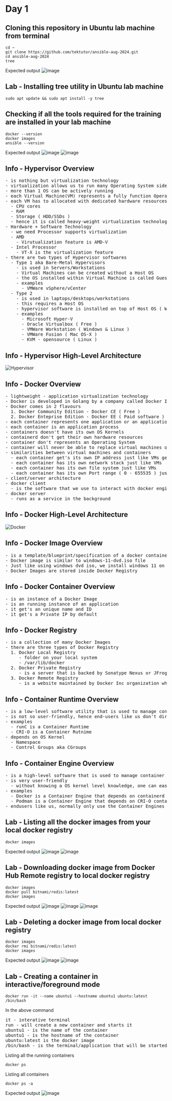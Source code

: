 # Day 1

## Cloning this repository in Ubuntu lab machine from terminal
```
cd ~
git clone https://github.com/tektutor/ansible-aug-2024.git
cd ansible-aug-2024
tree
```

Expected output
![image](https://github.com/user-attachments/assets/3814fc04-2223-489f-b44c-0f3efee256ea)

## Lab - Installing tree utility in Ubuntu lab machine
```
sudo apt update && sudo apt install -y tree
```

## Checking if all the tools required for the training are installed in your lab machine
```
docker --version
docker images
ansible --version
```

Expected output
![image](https://github.com/user-attachments/assets/523f6a49-aa7e-480d-94ad-dc0a1fa0e783)
![image](https://github.com/user-attachments/assets/931f6701-2ece-4e77-b371-8b5946f15709)

## Info - Hypervisor Overview
<pre>
- is nothing but virtualization technology
- virtualization allows us to run many Operating System side by side, parallely on the same desktop/laptop/workstation/server
- more than 1 OS can be actively running
- each Virtual Machine(VM) represents a fully function Operating System
- each VM has to allocated with dedicated hardware resources
  - CPU cores
  - RAM
  - Storage ( HDD/SSDs )
  - hence it is called heavy-weight virtualization technology
- Hardware + Software Technology
  - we need Processor supports virtualization
  - AMD
    - Virutualization feature is AMD-V
  - Intel Processor
    - VT-X is the virtualization feature
- there are two types of Hypervisor softwares
  - Type 1 aka Bare-Metal Hypervisors
    - is used in Servers/Workstations
    - Virtual Machines can be created without a Host OS
    - the OS installed within Virtual Machine is called Guest OS
    - examples
      - VMWare vSphere/vCenter
  - Type 2
    - is used in laptops/desktops/workstations
    - this requires a Host OS 
    - hypervisor software is installed on top of Host OS ( Windows, Linux, Mac OS-X )
    - examples
      - Microsoft Hyper-V
      - Oracle Virtualbox ( Free )
      - VMWare Workstation ( Windows & Linux )
      - VMWare Fusion ( Mac OS-X )
      - KVM - opensource ( Linux )
</pre>

## Info - Hypervisor High-Level Architecture
![Hypervisor](HypervisorHighLevelArchitecture.png)

## Info - Docker Overview
<pre>
- lightweight - application virtualization technology  
- Docker is developed in Golang by a company called Docker Inc
- Docker comes in 2 flavours
  1. Docker Community Edition - Docker CE ( Free )
  2. Docker Enteprise Edition - Docker EE ( Paid software )
- each container represents one application or an application component
- each container is an application process
- containers doesn't have its own OS Kernels
- containerd don't get their own hardware resources
- container don't represents an Operating System
- container will never be able to replace virtual machines or Operating System
- similarities between virtual machines and containers
  - each container get's its own IP address just like VMs get their own IP address
  - each container has its own network stack just like VMs
  - each container has its own file system just like VMs
  - each container has its own Port range ( 0 - 655535 ) just like VMs
- client/server architecture
- docker client
  - is the software that we use to interact with docker engine 
- docker server
  - runs as a service in the background
</pre>
## Info - Docker High-Level Architecture
![Docker](DockerHighLevelArchitecture.png)

## Info - Docker Image Overview
<pre>
- is a template/blueprint/specification of a docker container
- Docker image is similar to windows-11-dvd.iso file
- Just like using windows dvd iso, we install windows 11 on multiples laptops/desktops, same way using docker image we can create multiple container instances
- Docker Images are stored inside Docker Registry
</pre>

## Info - Docker Container Overview
<pre>
- is an instance of a Docker Image
- is an running instance of an application
- it get's an unique name and ID
- it get's a Private IP by default
</pre>  

## Info - Docker Registry
<pre>
- is a collection of many Docker Images
- there are three types of Docker Registry
  1. Docker Local Registry
     - folder on your local system
     - /var/lib/docker
  2. Docker Private Registry
     - is a server that is backed by Sonatype Nexus or JFrog Artifactory
  3. Docker Remote Registry
     - is a website maintained by Docker Inc organization which has developed/maintainging Docker
</pre>

## Info - Container Runtime Overview
<pre>
- is a low-level software utility that is used to manage container images and containers
- is not so user-friendly, hence end-users like us don't directly use the container runtime
- examples
  - runC is a Container Runtime
  - CRI-O is a Container Rutnime
- depends on OS Kernel
  - Namespace
  - Control Groups aka CGroups
</pre>

## Info - Container Engine Overview
<pre>
- is a high-level software that is used to manage container images and containers
- is very user-friendly
  - without knowing a OS kernel level knowledge, one can easily manage images and containers using Container Engines
- examples
  - Docker is a Container Engine that depends on containerd which in turn depends on runC container runtime to manage images/containers
  - Podman is a Container Engine that depends on CRI-O container runtime to manage images and containers
- endusers like us, normally only use the Container Engines not the Container Runtime
</pre>


## Lab - Listing all the docker images from your local docker registry
```
docker images
```

Expected output
![image](https://github.com/user-attachments/assets/7aa82daf-98e3-4cbe-a131-73126b8f1ae4)
![image](https://github.com/user-attachments/assets/c5f0b36a-3945-4bbc-ba62-a7a170269e48)

## Lab - Downloading docker image from Docker Hub Remote registry to local docker registry
```
docker images
docker pull bitnami/redis:latest
docker images
```

Expected output
![image](https://github.com/user-attachments/assets/b267553e-4be3-4826-8f23-3fca3abef31e)
![image](https://github.com/user-attachments/assets/b86e0644-7489-4ffc-b038-b86e6c2e359f)
![image](https://github.com/user-attachments/assets/5acf9832-39be-4499-9d30-17c8e4ec0c42)

## Lab - Deleting a docker image from local docker registry
```
docker images
docker rmi bitnami/redis:latest
docker images
```

Expected output
![image](https://github.com/user-attachments/assets/dfbbc84e-dd2f-4b52-89bf-c4de330daadd)
![image](https://github.com/user-attachments/assets/36df4180-6069-48e6-844c-2cc02ead79d5)


## Lab - Creating a container in interactive/foreground mode
```
docker run -it --name ubuntu1 --hostname ubuntu1 ubuntu:latest /bin/bash
```
In the above command
<pre>
it - interative terminal
run - will create a new container and starts it
ubuntu1 - is the name of the container
ubuntu1 - is the hostname of the container
ubuntu:latest is the docker image
/bin/bash - is the terminal/application that will be started when the container starts running
</pre>

Listing all the running containers
```
docker ps
```

Listing all containers
```
docker ps -a
```

Expected output
![image](https://github.com/user-attachments/assets/47c0e070-419a-4077-9288-33fba0feca8f)

